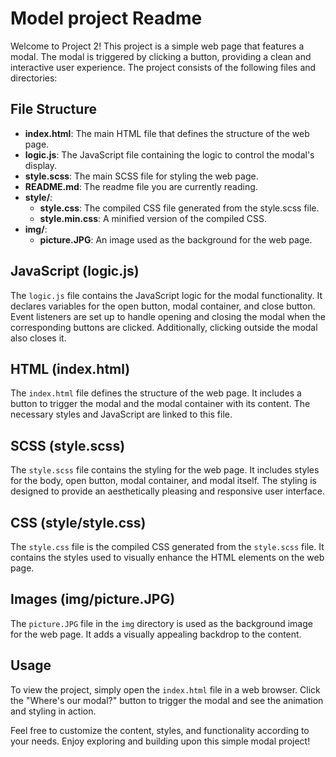 # Model project Readme

Welcome to Project 2! This project is a simple web page that features a modal. The modal is triggered by clicking a button, providing a clean and interactive user experience. The project consists of the following files and directories:

## File Structure

- **index.html**: The main HTML file that defines the structure of the web page.
- **logic.js**: The JavaScript file containing the logic to control the modal's display.
- **style.scss**: The main SCSS file for styling the web page.
- **README.md**: The readme file you are currently reading.
- **style/**:
  - **style.css**: The compiled CSS file generated from the style.scss file.
  - **style.min.css**: A minified version of the compiled CSS.
- **img/**:
  - **picture.JPG**: An image used as the background for the web page.

## JavaScript (logic.js)

The `logic.js` file contains the JavaScript logic for the modal functionality. It declares variables for the open button, modal container, and close button. Event listeners are set up to handle opening and closing the modal when the corresponding buttons are clicked. Additionally, clicking outside the modal also closes it.

## HTML (index.html)

The `index.html` file defines the structure of the web page. It includes a button to trigger the modal and the modal container with its content. The necessary styles and JavaScript are linked to this file.

## SCSS (style.scss)

The `style.scss` file contains the styling for the web page. It includes styles for the body, open button, modal container, and modal itself. The styling is designed to provide an aesthetically pleasing and responsive user interface.

## CSS (style/style.css)

The `style.css` file is the compiled CSS generated from the `style.scss` file. It contains the styles used to visually enhance the HTML elements on the web page.

## Images (img/picture.JPG)

The `picture.JPG` file in the `img` directory is used as the background image for the web page. It adds a visually appealing backdrop to the content.

## Usage

To view the project, simply open the `index.html` file in a web browser. Click the "Where's our modal?" button to trigger the modal and see the animation and styling in action.

Feel free to customize the content, styles, and functionality according to your needs. Enjoy exploring and building upon this simple modal project!
